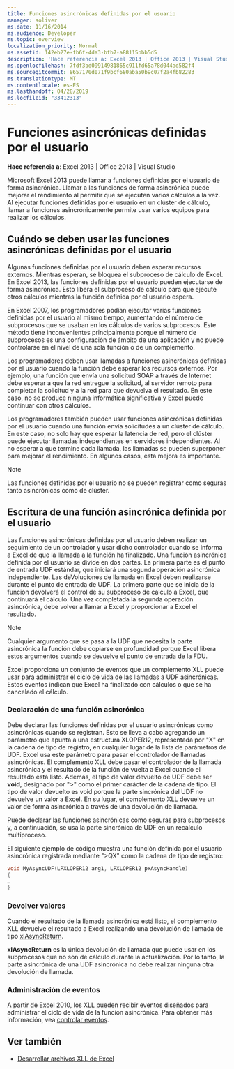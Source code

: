 ```yaml
---
title: Funciones asincrónicas definidas por el usuario
manager: soliver
ms.date: 11/16/2014
ms.audience: Developer
ms.topic: overview
localization_priority: Normal
ms.assetid: 142eb27e-fb6f-4da3-bfb7-a88115bbb5d5
description: 'Hace referencia a: Excel 2013 | Office 2013 | Visual Studio'
ms.openlocfilehash: 7fdf3bd09914981865c911fd65a78d044ad582f4
ms.sourcegitcommit: 8657170d071f9bcf680aba50b9c07f2a4fb82283
ms.translationtype: MT
ms.contentlocale: es-ES
ms.lasthandoff: 04/28/2019
ms.locfileid: "33412313"
---
```

# <a name="asynchronous-user-defined-functions"></a>Funciones asincrónicas definidas por el usuario

**Hace referencia a**: Excel 2013 | Office 2013 | Visual Studio 
  
Microsoft Excel 2013 puede llamar a funciones definidas por el usuario de forma asincrónica. Llamar a las funciones de forma asincrónica puede mejorar el rendimiento al permitir que se ejecuten varios cálculos a la vez. Al ejecutar funciones definidas por el usuario en un clúster de cálculo, llamar a funciones asincrónicamente permite usar varios equipos para realizar los cálculos.
  
## <a name="when-to-use-asynchronous-user-defined-functions"></a>Cuándo se deben usar las funciones asincrónicas definidas por el usuario

Algunas funciones definidas por el usuario deben esperar recursos externos. Mientras esperan, se bloquea el subproceso de cálculo de Excel. En Excel 2013, las funciones definidas por el usuario pueden ejecutarse de forma asincrónica. Esto libera el subproceso de cálculo para que ejecute otros cálculos mientras la función definida por el usuario espera.
  
En Excel 2007, los programadores podían ejecutar varias funciones definidas por el usuario al mismo tiempo, aumentando el número de subprocesos que se usaban en los cálculos de varios subprocesos. Este método tiene inconvenientes principalmente porque el número de subprocesos es una configuración de ámbito de una aplicación y no puede controlarse en el nivel de una sola función o de un complemento.
  
Los programadores deben usar llamadas a funciones asincrónicas definidas por el usuario cuando la función debe esperar los recursos externos. Por ejemplo, una función que envía una solicitud SOAP a través de Internet debe esperar a que la red entregue la solicitud, al servidor remoto para completar la solicitud y a la red para que devuelva el resultado. En este caso, no se produce ninguna informática significativa y Excel puede continuar con otros cálculos.
  
Los programadores también pueden usar funciones asincrónicas definidas por el usuario cuando una función envía solicitudes a un clúster de cálculo. En este caso, no solo hay que esperar la latencia de red, pero el clúster puede ejecutar llamadas independientes en servidores independientes. Al no esperar a que termine cada llamada, las llamadas se pueden superponer para mejorar el rendimiento. En algunos casos, esta mejora es importante.
  
> [!NOTE]
> Las funciones definidas por el usuario no se pueden registrar como seguras tanto asincrónicas como de clúster. 
  
## <a name="writing-an-asynchronous-user-defined-function"></a>Escritura de una función asincrónica definida por el usuario

Las funciones asincrónicas definidas por el usuario deben realizar un seguimiento de un controlador y usar dicho controlador cuando se informa a Excel de que la llamada a la función ha finalizado. Una función asincrónica definida por el usuario se divide en dos partes. La primera parte es el punto de entrada UDF estándar, que iniciará una segunda operación asincrónica independiente. Las deVoluciones de llamada en Excel deben realizarse durante el punto de entrada de UDF. La primera parte que se inicia de la función devolverá el control de su subproceso de cálculo a Excel, que continuará el cálculo. Una vez completada la segunda operación asincrónica, debe volver a llamar a Excel y proporcionar a Excel el resultado. 
  
> [!NOTE]
> Cualquier argumento que se pasa a la UDF que necesita la parte asincrónica la función debe copiarse en profundidad porque Excel libera estos argumentos cuando se devuelve el punto de entrada de la FDU. 
  
Excel proporciona un conjunto de eventos que un complemento XLL puede usar para administrar el ciclo de vida de las llamadas a UDF asincrónicas. Estos eventos indican que Excel ha finalizado con cálculos o que se ha cancelado el cálculo.
  
### <a name="declaring-an-asynchronous-function"></a>Declaración de una función asincrónica

Debe declarar las funciones definidas por el usuario asincrónicas como asincrónicas cuando se registran. Esto se lleva a cabo agregando un parámetro que apunta a una estructura XLOPER12, representada por "X" en la cadena de tipo de registro, en cualquier lugar de la lista de parámetros de UDF. Excel usa este parámetro para pasar el controlador de llamadas asincrónicas. El complemento XLL debe pasar el controlador de la llamada asincrónica y el resultado de la función de vuelta a Excel cuando el resultado está listo. Además, el tipo de valor devuelto de UDF debe ser **void**, designado por ">" como el primer carácter de la cadena de tipo. El tipo de valor devuelto es void porque la parte sincrónica del UDF no devuelve un valor a Excel. En su lugar, el complemento XLL devuelve un valor de forma asincrónica a través de una devolución de llamada. 
  
Puede declarar las funciones asincrónicas como seguras para subprocesos y, a continuación, se usa la parte sincrónica de UDF en un recálculo multiproceso. 
  
El siguiente ejemplo de código muestra una función definida por el usuario asincrónica registrada mediante "\>QX" como la cadena de tipo de registro:
  
```cpp
void MyAsyncUDF(LPXLOPER12 arg1, LPXLOPER12 pxAsyncHandle)
{
…
}
```

### <a name="returning-values"></a>Devolver valores

Cuando el resultado de la llamada asincrónica está listo, el complemento XLL devuelve el resultado a Excel realizando una devolución de llamada de tipo [xlAsyncReturn](xlasyncreturn.md).
  
**xlAsyncReturn** es la única devolución de llamada que puede usar en los subprocesos que no son de cálculo durante la actualización. Por lo tanto, la parte asincrónica de una UDF asincrónica no debe realizar ninguna otra devolución de llamada. 
  
### <a name="handling-events"></a>Administración de eventos

A partir de Excel 2010, los XLL pueden recibir eventos diseñados para administrar el ciclo de vida de la función asincrónica. Para obtener más información, vea [controlar eventos](handling-events.md).
  
## <a name="see-also"></a>Ver también

- [Desarrollar archivos XLL de Excel](developing-excel-xlls.md)

